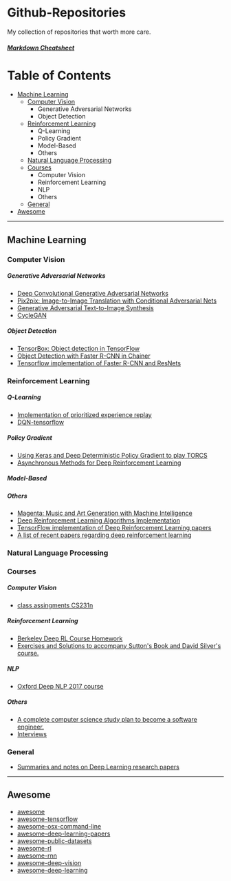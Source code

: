 # Github-Repositories
My collection of repositories that worth more care.

##### [Markdown Cheatsheet](https://github.com/adam-p/markdown-here/wiki/Markdown-Cheatsheet)

# Table of Contents
* [Machine Learning](https://github.com/3ammor/Github-Repositories#machine-learning)
  - [Computer Vision](https://github.com/3ammor/Github-Repositories#computer-vision)
    * Generative Adversarial Networks
    * Object Detection
  - [Reinforcement Learning](https://github.com/3ammor/Github-Repositories#reinforcement-learning)
    * Q-Learning
    * Policy Gradient
    * Model-Based
    * Others
  - [Natural Language Processing](https://github.com/3ammor/Github-Repositories#natural-language-processing)
  - [Courses](https://github.com/3ammor/Github-Repositories#courses)
    * Computer Vision
    * Reinforcement Learning
    * NLP
    * Others
  - [General](https://github.com/3ammor/Github-Repositories#general)
* [Awesome](https://github.com/3ammor/Github-Repositories#awesome)
  
***
## Machine Learning

### Computer Vision

##### Generative Adversarial Networks
  * [Deep Convolutional Generative Adversarial Networks](https://github.com/Newmu/dcgan_code)
  * [Pix2pix: Image-to-Image Translation with Conditional Adversarial Nets](https://github.com/affinelayer/pix2pix-tensorflow)
  * [Generative Adversarial Text-to-Image Synthesis](https://github.com/reedscot/icml2016)
  * [CycleGAN](https://github.com/junyanz/CycleGAN)
  
##### Object Detection
  * [TensorBox: Object detection in TensorFlow](https://github.com/TensorBox/TensorBox)
  * [Object Detection with Faster R-CNN in Chainer](https://github.com/mitmul/chainer-faster-rcnn)
  * [Tensorflow implementation of Faster R-CNN and ResNets](https://github.com/DeepRNN/object_detection)

### Reinforcement Learning

##### Q-Learning
  * [Implementation of prioritized experience replay](https://github.com/Damcy/prioritized-experience-replay)
  * [DQN-tensorflow](https://github.com/devsisters/DQN-tensorflow)

##### Policy Gradient
  * [Using Keras and Deep Deterministic Policy Gradient to play TORCS](https://github.com/yanpanlau/DDPG-Keras-Torcs)
  * [Asynchronous Methods for Deep Reinforcement Learning](https://github.com/miyosuda/async_deep_reinforce)

##### Model-Based
##### Others
  * [Magenta: Music and Art Generation with Machine Intelligence](https://github.com/tensorflow/magenta)
  * [Deep Reinforcement Learning Algorithms Implementation](https://github.com/only4hj/DeepRL)
  * [TensorFlow implementation of Deep Reinforcement Learning papers](https://github.com/carpedm20/deep-rl-tensorflow)
  * [A list of recent papers regarding deep reinforcement learning](https://github.com/junhyukoh/deep-reinforcement-learning-papers)

### Natural Language Processing

### Courses

##### Computer Vision
  * [class assingments CS231n](https://github.com/cthorey/CS231)
  
##### Reinforcement Learning
  * [Berkeley Deep RL Course Homework](https://github.com/berkeleydeeprlcourse/homework)
  * [Exercises and Solutions to accompany Sutton's Book and David Silver's course.](https://github.com/dennybritz/reinforcement-learning)

##### NLP
  * [Oxford Deep NLP 2017 course](https://github.com/oxford-cs-deepnlp-2017/lectures)

##### Others
  * [A complete computer science study plan to become a software engineer.](https://github.com/jwasham/coding-interview-university)
  * [Interviews](https://github.com/kdn251/interviews)

### General

  * [Summaries and notes on Deep Learning research papers](https://github.com/dennybritz/deeplearning-papernotes)
  
---
## Awesome

  * [awesome](https://github.com/sindresorhus/awesome)
  * [awesome-tensorflow](https://github.com/jtoy/awesome-tensorflow)
  * [awesome-osx-command-line](https://github.com/herrbischoff/awesome-osx-command-line)
  * [awesome-deep-learning-papers](https://github.com/terryum/awesome-deep-learning-papers)
  * [awesome-public-datasets](https://github.com/ChristosChristofidis/awesome-public-datasets)
  * [awesome-rl](https://github.com/aikorea/awesome-rl)
  * [awesome-rnn](https://github.com/kjw0612/awesome-rnn)
  * [awesome-deep-vision](https://github.com/kjw0612/awesome-deep-vision)
  * [awesome-deep-learning](https://github.com/ChristosChristofidis/awesome-deep-learning)
  
  
 
